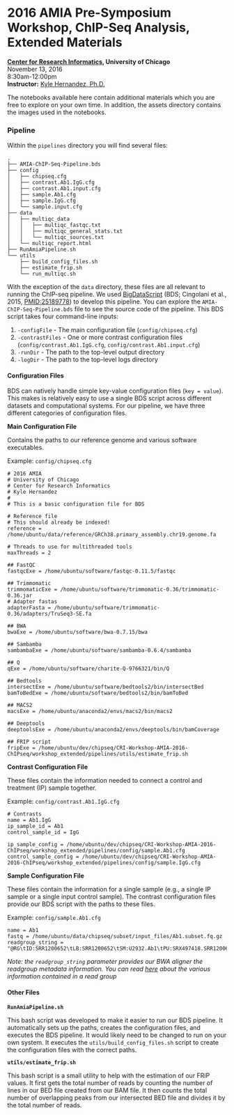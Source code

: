 # 2016 AMIA Pre-Symposium Workshop, ChIP-Seq Analysis, Extended Materials
**[Center for Research Informatics](http://cri.uchicago.edu/), University of Chicago**<br>
November 13, 2016<br>
8:30am-12:00pm<br>
**Instructor:** [Kyle Hernandez, Ph.D.](https://kmhernan.github.io/)<br>

The notebooks available here contain additional materials which you are free to explore on your own time. In addition, the
assets directory contains the images used in the notebooks.

### Pipeline

Within the `pipelines` directory you will find several files:

```
.
├── AMIA-ChIP-Seq-Pipeline.bds
├── config
│   ├── chipseq.cfg
│   ├── contrast.Ab1.IgG.cfg
│   ├── contrast.Ab1.input.cfg
│   ├── sample.Ab1.cfg
│   ├── sample.IgG.cfg
│   └── sample.input.cfg
├── data
│   ├── multiqc_data
│   │   ├── multiqc_fastqc.txt
│   │   ├── multiqc_general_stats.txt
│   │   └── multiqc_sources.txt
│   └── multiqc_report.html
├── RunAmiaPipeline.sh
└── utils
    ├── build_config_files.sh
    ├── estimate_frip.sh
    └── run_multiqc.sh
```

With the exception of the `data` directory, these files are all relevant to running the ChIP-seq pipeline. We used 
[BigDataScript](http://pcingola.github.io/BigDataScript) 
(BDS; Cingolani et al., 2015, [PMID:25189778](https://www.ncbi.nlm.nih.gov/pubmed/25189778)) to develop this pipeline. You 
can explore the `AMIA-ChIP-Seq-Pipeline.bds` file to see the source code of the pipeline. This BDS script takes four
command-line inputs:

1. `-configFile` - The main configuration file (`config/chipseq.cfg`)
2. `-contrastFiles` - One or more contrast configuration files (`config/contrast.Ab1.IgG.cfg`, `config/contrast.Ab1.input.cfg`)
3. `-runDir` - The path to the top-level output directory
4. `-logDir` - The path to the top-level logs directory

#### Configuration Files

BDS can natively handle simple key-value configuration files (`key = value`). This makes is relatively easy to use a single
BDS script across different datasets and computational systems. For our pipeline, we have three different
categories of configuration files.

**Main Configuration File**

Contains the paths to our reference genome and various software executables.

Example: `config/chipseq.cfg`

```
# 2016 AMIA
# University of Chicago
# Center for Research Informatics
# Kyle Hernandez
#
# This is a basic configuration file for BDS

# Reference file
# This should already be indexed!
reference = /home/ubuntu/data/reference/GRCh38.primary_assembly.chr19.genome.fa

# Threads to use for multithreaded tools
maxThreads = 2

## FastQC 
fastqcExe = /home/ubuntu/software/fastqc-0.11.5/fastqc

## Trimmomatic
trimmomaticExe = /home/ubuntu/software/trimmomatic-0.36/trimmomatic-0.36.jar
# Adapter fastas
adapterFasta = /home/ubuntu/software/trimmomatic-0.36/adapters/TruSeq3-SE.fa

## BWA
bwaExe = /home/ubuntu/software/bwa-0.7.15/bwa

## Sambamba
sambambaExe = /home/ubuntu/software/sambamba-0.6.4/sambamba

## Q
qExe = /home/ubuntu/software/charite-Q-9766321/bin/Q

## Bedtools
intersectExe = /home/ubuntu/software/bedtools2/bin/intersectBed
bamToBedExe = /home/ubuntu/software/bedtools2/bin/bamToBed

## MACS2
macsExe = /home/ubuntu/anaconda2/envs/macs2/bin/macs2

## Deeptools
deeptoolsExe = /home/ubuntu/anaconda2/envs/deeptools/bin/bamCoverage

## FRIP script
fripExe = /home/ubuntu/dev/chipseq/CRI-Workshop-AMIA-2016-ChIPseq/workshop_extended/pipelines/utils/estimate_frip.sh
```

**Contrast Configuration File**

These files contain the information needed to connect a control and treatment (IP) sample together.

Example: `config/contrast.Ab1.IgG.cfg`

```
# Contrasts
name = Ab1.IgG
ip_sample_id = Ab1
control_sample_id = IgG

ip_sample_config = /home/ubuntu/dev/chipseq/CRI-Workshop-AMIA-2016-ChIPseq/workshop_extended/pipelines/config/sample.Ab1.cfg 
control_sample_config = /home/ubuntu/dev/chipseq/CRI-Workshop-AMIA-2016-ChIPseq/workshop_extended/pipelines/config/sample.IgG.cfg
```

**Sample Configuration File**

These files contain the information for a single sample (e.g., a single IP sample or a single input control sample). The
contrast configuration files provide our BDS script with the paths to these files.

Example: `config/sample.Ab1.cfg`

```
name = Ab1
fastq = /home/ubuntu/data/chipseq/subset/input_files/Ab1.subset.fq.gz
readgroup_string = "@RG\tID:SRR1200652\tLB:SRR1200652\tSM:U2932.Ab1\tPU:SRX497418.SRR1200652.SAMN02692998.SRS579413"
```

_Note: the `readgroup_string` parameter provides our BWA aligner the readgroup metadata information. You can read [here](http://gatkforums.broadinstitute.org/gatk/discussion/6472/read-groups) about the various information contained in a read group_

#### Other Files

**`RunAmiaPipeline.sh`**

This bash script was developed to make it easier to run our BDS pipeline. It automatically sets up the paths, creates
the configuration files, and executes the BDS pipeline. It would likely need to be changed to run on your own system. It
executes the `utils/build_config_files.sh` script to create the configuration files with the correct paths.

**`utils/estimate_frip.sh`**

This bash script is a small utility to help with the estimation of our FRiP values. It first gets the total number of reads 
by counting the number of lines in our BED file created from our BAM file. It then counts the total number of overlapping 
peaks from our intersected BED file and divides it by the total number of reads.
